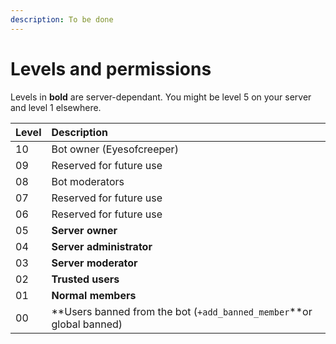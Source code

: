 ```yaml
---
description: To be done
---
```


# Levels and permissions

Levels in **bold** are server-dependant. You might be level 5 on your server and level 1 elsewhere.

| Level | Description |
| :--- | :--- |
| 10 | Bot owner \(Eyesofcreeper\) |
| 09 | Reserved for future use |
| 08 | Bot moderators |
| 07 | Reserved for future use |
| 06 | Reserved for future use |
| 05 | **Server owner** |
| 04 | **Server administrator** |
| 03 | **Server moderator** |
| 02 | **Trusted users** |
| 01 | **Normal members** |
| 00 | **Users banned from the bot \(`+add_banned_member`**or global banned\) |

 

